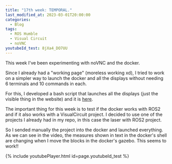 ```yaml
---
title: "17th week: TEMPORAL."
last_modified_at: 2023-03-01T20:00:00
categories:
  - Blog
tags:
  - ROS Humble
  - Visual Circuit
  - noVNC
youtubeId_test: 8jXa4_DO7UU
---
```


This week I've been experimenting with noVNC and the docker.

Since I already had a "working page" (moreless working xd), I tried to work on a simpler way to launch the docker and all the displays without needing 6 terminals and 10 commands in each.

For this, I developed a bash script that launches all the displays (just the visible thing in the website) and it is [here](https://github.com/RoboticsLabURJC/2022-tfg-david-tapiador/blob/main/webpage/launch.sh).

The important thing for this week is to test if the docker works with ROS2 and if it also works with a VisualCircuit project.
I decided to use one of the projects I already had in my repo, in this case the laser with ROS2 project.

So I sended manually the project into the docker and launched everything. As we can see in the video, the measures shown in text in the docker's shell are changing when I move the blocks in the docker's gazebo. This seems to work!!

{% include youtubePlayer.html id=page.youtubeId_test %}



